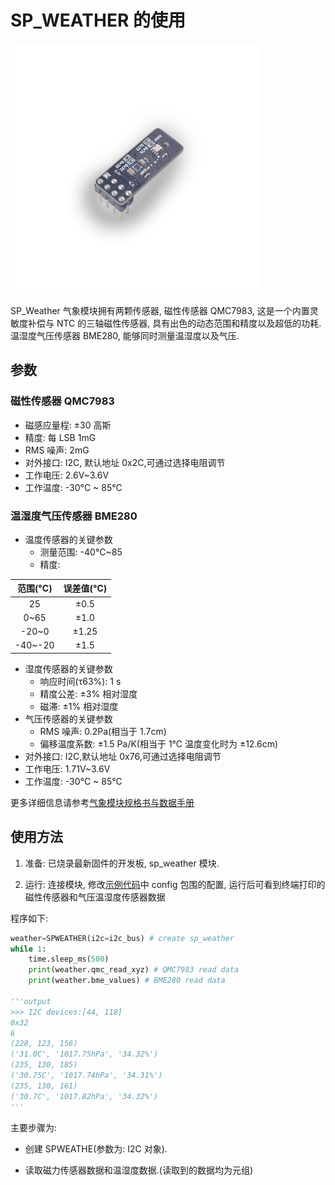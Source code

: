 SP_WEATHER 的使用
====

<img src="../../../assets/hardware/module_spmod/sp_weather.png"/>

SP_Weather 气象模块拥有两颗传感器, 磁性传感器 QMC7983, 这是一个内置灵敏度补偿与 NTC 的三轴磁性传感器, 具有出色的动态范围和精度以及超低的功耗. 温湿度气压传感器 BME280, 能够同时测量温湿度以及气压.

## 参数

### 磁性传感器 QMC7983

* 磁感应量程: ±30 高斯
* 精度: 每 LSB 1mG
* RMS 噪声: 2mG
* 对外接口: I2C, 默认地址 0x2C,可通过选择电阻调节
* 工作电压: 2.6V~3.6V
* 工作温度: -30°C ~ 85°C

### 温湿度气压传感器 BME280

* 温度传感器的关键参数
  * 测量范围: -40°C~85
  * 精度:
  
|范围(°C)|误差值(°C)|
|:----:|:----:|
|25|±0.5|
|0~65|±1.0|
|-20~0|±1.25|
|-40~-20|±1.5|

* 湿度传感器的关键参数
  * 响应时间(τ63%): 1 s
  * 精度公差: ±3% 相对湿度
  * 磁滞: ±1% 相对湿度
* 气压传感器的关键参数
  * RMS 噪声: 0.2Pa(相当于 1.7cm)
  * 偏移温度系数: ±1.5 Pa/K(相当于 1℃ 温度变化时为 ±12.6cm)
* 对外接口: I2C,默认地址 0x76,可通过选择电阻调节
* 工作电压: 1.71V~3.6V
* 工作温度: -30°C ~ 85°C

更多详细信息请参考[气象模块规格书与数据手册](http://api.dl.sipeed.com/shareURL/MAIX/HDK/sp_mod/sp_weather)

## 使用方法

1. 准备: 已烧录最新固件的开发板, sp_weather 模块.

2. 运行: 连接模块, 修改[示例代码](https://github.com/sipeed/MaixPy_scripts/tree/master/modules/spmod/sp_weather)中 config 包围的配置, 运行后可看到终端打印的磁性传感器和气压温湿度传感器数据

程序如下:

```python
weather=SPWEATHER(i2c=i2c_bus) # create sp_weather
while 1:
    time.sleep_ms(500)
    print(weather.qmc_read_xyz) # QMC7983 read data
    print(weather.bme_values) # BME280 read data

'''output
>>> I2C devices:[44, 118]
0x32
6
(228, 123, 156)
('31.0C', '1017.75hPa', '34.32%')
(235, 130, 185)
('30.75C', '1017.74hPa', '34.31%')
(235, 130, 161)
('30.7C', '1017.82hPa', '34.32%')
'''
```

主要步骤为:

* 创建 SPWEATHE(参数为: I2C 对象).

* 读取磁力传感器数据和温湿度数据.(读取到的数据均为元组)
